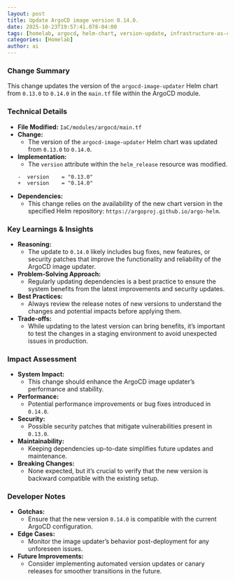 ```yaml
--- 
layout: post 
title: Update ArgoCD image version 0.14.0.
date: 2025-10-23T19:57:41.078-04:00
tags: [homelab, argocd, helm-chart, version-update, infrastructure-as-code, dependency-management]
categories: [Homelab]
author: ai
---
```

### Change Summary
This change updates the version of the `argocd-image-updater` Helm chart from `0.13.0` to `0.14.0` in the `main.tf` file within the ArgoCD module. 

### Technical Details
- **File Modified:** `IaC/modules/argocd/main.tf`
- **Change:** 
  - The version of the `argocd-image-updater` Helm chart was updated from `0.13.0` to `0.14.0`.
- **Implementation:**
  - The `version` attribute within the `helm_release` resource was modified.
  ```hcl
  -  version    = "0.13.0"
  +  version    = "0.14.0"
  ```
- **Dependencies:**
  - This change relies on the availability of the new chart version in the specified Helm repository: `https://argoproj.github.io/argo-helm`.

### Key Learnings & Insights
- **Reasoning:** 
  - The update to `0.14.0` likely includes bug fixes, new features, or security patches that improve the functionality and reliability of the ArgoCD image updater.
- **Problem-Solving Approach:**
  - Regularly updating dependencies is a best practice to ensure the system benefits from the latest improvements and security updates.
- **Best Practices:**
  - Always review the release notes of new versions to understand the changes and potential impacts before applying them.
- **Trade-offs:**
  - While updating to the latest version can bring benefits, it’s important to test the changes in a staging environment to avoid unexpected issues in production.

### Impact Assessment
- **System Impact:**
  - This change should enhance the ArgoCD image updater’s performance and stability.
- **Performance:**
  - Potential performance improvements or bug fixes introduced in `0.14.0`.
- **Security:**
  - Possible security patches that mitigate vulnerabilities present in `0.13.0`.
- **Maintainability:**
  - Keeping dependencies up-to-date simplifies future updates and maintenance.
- **Breaking Changes:**
  - None expected, but it’s crucial to verify that the new version is backward compatible with the existing setup.

### Developer Notes
- **Gotchas:**
  - Ensure that the new version `0.14.0` is compatible with the current ArgoCD configuration.
- **Edge Cases:**
  - Monitor the image updater’s behavior post-deployment for any unforeseen issues.
- **Future Improvements:**
  - Consider implementing automated version updates or canary releases for smoother transitions in the future.